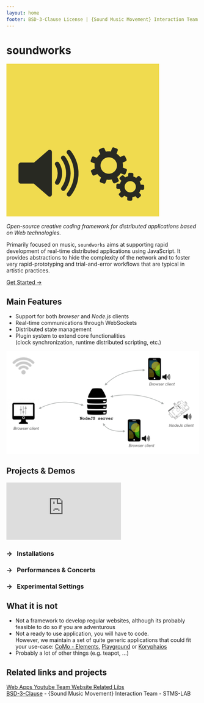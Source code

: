 ```yaml
---
layout: home
footer: BSD-3-Clause License | {Sound Music Movement} Interaction Team - Ircam STMS-LAB 
---
```


<h1>soundworks</h1>

<div class="intro">
  <img src="./assets/home/soundworks.png" /> 
  <div>
    <p>
      <i>Open-source creative coding framework for distributed applications based on Web technologies.</i>
    </p>
    <p>
      Primarily focused on music, <code>soundworks</code> aims at supporting rapid development of real-time distributed applications using JavaScript. It provides abstractions to hide the complexity of the network and to foster very rapid-prototyping and trial-and-error workflows that are typical in artistic practices. 
    </p>
    <p>
      <a href="/tutorials/getting-started" class="action-button">Get Started →</a>
    </p>
  </div>
</div>

<h2>Main Features</h2>

<div class="features">
  <ul>
    <li>Support for both <i>browser</i> and <i>Node.js</i> clients</li>
    <li>Real-time communications through WebSockets</li>
    <li>Distributed state management</li>
    <li>Plugin system to extend core functionalities<br /> 
      (clock synchronization, runtime distributed scripting, etc.)
    </li>
  </ul>

  <img src="./assets/home/high-level-architecture.png" />
</div>

<h2>Projects & Demos</h2>

<div class="projects">
  <div class="iframe">
    <iframe src="https://www.youtube-nocookie.com/embed/videoseries?list=PLt5gV5YpSJ0w-WgZUzLE1AN6YkwbiKnYn" title="YouTube video player" frameborder="0" allow="encrypted-media; picture-in-picture" allowfullscreen></iframe>
  </div>
  <div class="details">
      <h3>→ &nbsp;&nbsp;Installations</h3>
      <h3>→ &nbsp;&nbsp;Performances & Concerts</h3>
      <h3>→ &nbsp;&nbsp;Experimental Settings</h3>
  </div>
</div>

<h2>What it is not</h2>

<ul>
  <li>
    Not a framework to develop regular websites, although its probably feasible to do so if you are adventurous
  </li>
  <li>
    Not a ready to use application, you will have to code.<br />However, we maintain a set of quite generic applications that could fit your use-case: <a href="https://github.com/ircam-ismm/como-elements">CoMo - Elements</a>, <a href="https://github.com/ircam-ismm/playground">Playground</a> or <a href="https://github.com/ircam-ismm/koryphaios">Koryphaios</a>
  </li>
  <li>
    Probably a lot of other things (e.g. teapot, ...)
  </li>
</ul>

<h2>Related links and projects</h2>

<div class="related-work">
  <a href="https://apps.ismm.ircam.fr" target="_blank" class="web-apps">
    <span>Web Apps</span>
  </a>
  <a href="https://www.youtube.com/ircam-ismm" target="_blank" class="youtube">
    <span>Youtube</span>
  </a>
  <a href="https://ismm.ircam.fr/" target="_blank" class="team">
    <span>Team Website</span>
  </a>
  <a href="https://ircam-ismm.github.io" target="_blank" class="libs">
    <span>Related Libs</span>
  </a>
</div>

<footer class="credits">
  <a class="license" href="https://github.com/collective-soundworks/soundworks/blob/main/LICENSE">BSD-3-Clause</a> - {Sound Music Movement} Interaction Team - STMS-LAB

  <div class="tutelles">
    <a href="https://www.ircam.fr/" class="ircam"></a>
    <a href="http://www.cnrs.fr/" class="cnrs"></a>
    <a href="http://www.sorbonne-universite.fr/" class="su"></a>
    <a href="https://www.culture.gouv.fr/" class="culture"></a>
  </div>
</footer>



